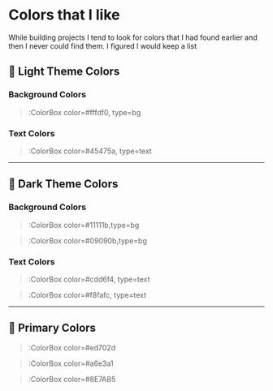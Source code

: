 # Colors that I like

While building projects I tend to look for colors that I had found earlier and then I never could find them. I figured I would keep a list


## 🎨 Light Theme Colors

### Background Colors

> :ColorBox color=#fffdf0, type=bg


### Text Colors

> :ColorBox color=#45475a, type=text

---

## 🎨 Dark Theme Colors

### Background Colors

> :ColorBox color=#11111b,type=bg

> :ColorBox color=#09090b,type=bg

### Text Colors

> :ColorBox color=#cdd6f4, type=text

> :ColorBox color=#f8fafc, type=text

---

## 🎨 Primary Colors

> :ColorBox color=#ed702d

> :ColorBox color=#a6e3a1

> :ColorBox color=#8E7AB5
